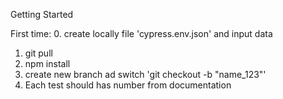 Getting Started

First time:
0. create locally file 'cypress.env.json' and input data

1. git pull
2. npm install
3. create new branch ad switch 'git checkout -b "name_123"'
4. Each test should has number from documentation
